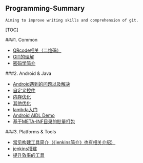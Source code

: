 Programming-Summary
---
	Aiming to improve writing skills and comprehension of git.

[TOC]

###1. Common

* [QRcode相关（二维码）](./Common/Quick-Response-Code/README.MD)
* [GIT的理解](./Common/git-direction/README.MD)
* [密码学简介](./Common/Cryptography/README.MD)


###2. Android & Java

* [Android遇到的问题以及解决](./Android/problem-solving/README.MD)
* [自定义控件](./Android/my-works/readme.md)
* [内存优化](./Android/优化/内存优化/README.MD)
* [其他优化](./Android/优化/其他优化/README.MD)
* [lambda入门](./Java/lambda/README.MD)
* [Android AIDL Demo](./Android/aidl-demo/README.MD)
* [基于META-INF目录的批量打包](./Android/批量打包/README.MD)

###3. Platforms & Tools


* [常见构建工具简介（《jenkins简介》也有相关介绍）](./Platforms&Tools/构建工具/README.MD)
* [jenkins搭建](./Platforms&Tools/jenkins-config/jenkins-config-gradle.md)
* [提升效率的工具](./Platforms&Tools/提升效率的工具/README.MD)
